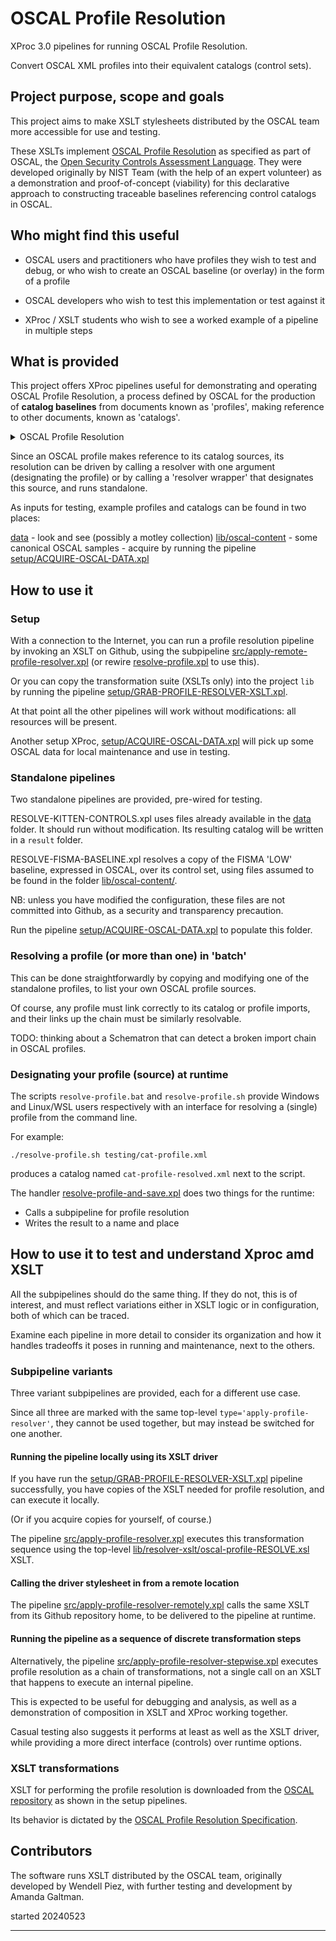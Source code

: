 # OSCAL Profile Resolution

XProc 3.0 pipelines for running OSCAL Profile Resolution.

Convert OSCAL XML profiles into their equivalent catalogs (control sets).

## Project purpose, scope and goals

This project aims to make XSLT stylesheets distributed by the OSCAL team more accessible for use and testing.

These XSLTs implement [OSCAL Profile Resolution](https://pages.nist.gov/OSCAL/resources/concepts/processing/profile-resolution) as specified as part of OSCAL, the [Open Security Controls Assessment Language](https://pages.nist.gov/OSCAL). They were developed originally by NIST Team (with the help of an expert volunteer) as a demonstration and proof-of-concept (viability) for this declarative approach to constructing traceable baselines referencing control catalogs in OSCAL.

## Who might find this useful
 
- OSCAL users and practitioners who have profiles they wish to test and debug, or who wish to create an OSCAL baseline (or overlay) in the form of a profile

- OSCAL developers who wish to test this implementation or test against it

- XProc / XSLT students who wish to see a worked example of a pipeline in multiple steps

## What is provided

This project offers XProc pipelines useful for demonstrating and operating OSCAL Profile Resolution, a process defined by OSCAL for the production of **catalog baselines** from documents known as 'profiles', making reference to other documents, known as 'catalogs'.

<details><summary>OSCAL Profile Resolution</summary>

OSCAL profile resolution is defined normatively in a draft [specification and detailed description](https://pages.nist.gov/OSCAL/resources/concepts/processing/profile-resolution/) on the OSCAL web site, as part of the OSCAL specification.

OSCAL profiles and catalogs center around the concept of controls. Catalogs are collections of controls, and profiles are tailored selections of controls from catalogs.

In its most reduced form, a catalog might have controls A, B and C, and a profile selects A and B. To resolve this profile is to produce a catalog containing controls A and B. Control C for the catalog is considered to be out of scope for the catalog (the 'tailored baseline' or 'overlay') resulting from profile resolution. The profile does not contain the controls - it selects them. The controls, that is, are selected in the profile and *shown* in the resolved catalog, showing a subset of the original's controls.

Thus 'resolution' may be conceived of as a function that accepts profile and catalog inputs (in pseudo code)

```
resolve(profile, catalog) => catalog
```

which is eerily similar to a generalized transformation architecture

```
transform(stylesheet, document) => document
```

with an important caveat - a profile must designate its own catalog sources.\* (And there can be more than one.)

So

```
profile(catalog+) => resolve() => catalog
```

Where the result catalog represents the output of the resolution operation on the source profile (with its catalogs).

* While an OSCAL profile in principle could be resolved against any OSCAL catalog, not only those it designates, such behavior would be non-normative, and the process useful only for analysis and forensics, no longer meeting requirements for traceability.
</details>

Since an OSCAL profile makes reference to its catalog sources, its resolution can be driven by calling a resolver with one argument (designating the profile) or by calling a 'resolver wrapper' that designates this source, and runs standalone.

As inputs for testing, example profiles and catalogs can be found in two places:

[data](data) - look and see (possibly a motley collection)
[lib/oscal-content](lib/oscal-content) - some canonical OSCAL samples - acquire by running the pipeline [setup/ACQUIRE-OSCAL-DATA.xpl](setup/ACQUIRE-OSCAL-DATA.xpl)

## How to use it

### Setup

With a connection to the Internet, you can run a profile resolution pipeline by invoking an XSLT on Github, using the subpipeline [src/apply-remote-profile-resolver.xpl](src/apply-remote-profile-resolver.xpl) (or rewire [resolve-profile.xpl](resolve-profile.xpl) to use this).

Or you can copy the transformation suite (XSLTs only) into the project `lib` by running the pipeline [setup/GRAB-PROFILE-RESOLVER-XSLT.xpl](setup/GRAB-PROFILE-RESOLVER-XSLT.xpl).



At that point all the other pipelines will work without modifications: all resources will be present.

Another setup XProc, [setup/ACQUIRE-OSCAL-DATA.xpl](setup/ACQUIRE-OSCAL-DATA.xpl) will pick up some OSCAL data for local maintenance and use in testing.

### Standalone pipelines

Two standalone pipelines are provided, pre-wired for testing.

RESOLVE-KITTEN-CONTROLS.xpl uses files already available in the [data](data) folder. It should run without modification. Its resulting catalog will be written in a `result` folder.

RESOLVE-FISMA-BASELINE.xpl resolves a copy of the FISMA 'LOW' baseline, expressed in OSCAL, over its control set, using files assumed to be found in the folder [lib/oscal-content/](lib/oscal-content/).

NB: unless you have modified the configuration, these files are not committed into Github, as a security and transparency precaution.

Run the pipeline [setup/ACQUIRE-OSCAL-DATA.xpl](setup/ACQUIRE-OSCAL-DATA.xpl) to populate this folder. 

### Resolving a profile (or more than one) in 'batch'

This can be done straightforwardly by copying and modifying one of the standalone profiles, to list your own OSCAL profile sources.

Of course, any profile must link correctly to its catalog or profile imports, and their links up the chain must be similarly resolvable.

TODO: thinking about a Schematron that can detect a broken import chain in OSCAL profiles.

### Designating your profile (source) at runtime

The scripts `resolve-profile.bat` and `resolve-profile.sh` provide Windows and Linux/WSL users respectively with an interface for resolving a (single) profile from the command line.

For example:

```
./resolve-profile.sh testing/cat-profile.xml
```

produces a catalog named `cat-profile-resolved.xml` next to the script.

The handler [resolve-profile-and-save.xpl](resolve-profile-and-save.xpl) does two things for the runtime:
 - Calls a subpipeline for profile resolution
 - Writes the result to a name and place

## How to use it to test and understand Xproc amd XSLT

All the subpipelines should do the same thing. If they do not, this is of interest, and must reflect variations either in XSLT logic or in configuration, both of which can be traced.

Examine each pipeline in more detail to consider its organization and how it handles tradeoffs it poses in running and maintenance, next to the others.

### Subpipeline variants

Three variant subpipelines are provided, each for a different use case.

Since all three are marked with the same top-level `type='apply-profile-resolver'`, they cannot be used together, but may instead be switched for one another.


#### Running the pipeline locally using its XSLT driver

If you have run the [setup/GRAB-PROFILE-RESOLVER-XSLT.xpl](setup/GRAB-PROFILE-RESOLVER-XSLT.xpl) pipeline successfully, you have copies of the XSLT needed for profile resolution, and can execute it locally.

(Or if you acquire copies for yourself, of course.)

The pipeline [src/apply-profile-resolver.xpl](rc/apply-profile-resolver.xpl) executes this transformation sequence using the top-level [lib/resolver-xslt/oscal-profile-RESOLVE.xsl](lib/resolver-xslt/oscal-profile-RESOLVE.xsl) XSLT.

#### Calling the driver stylesheet in from a remote location

The pipeline [src/apply-profile-resolver-remotely.xpl](rc/apply-profile-resolver-remotely.xpl) calls the same XSLT from its Github repository home, to be delivered to the pipeline at runtime.

#### Running the pipeline as a sequence of discrete transformation steps

Alternatively, the pipeline [src/apply-profile-resolver-stepwise.xpl](src/apply-profile-resolver-stepwise.xpl) executes profile resolution as a chain of transformations, not a single call on an XSLT that happens to execute an internal pipeline.

This is expected to be useful for debugging and analysis, as well as a demonstration of composition in XSLT and XProc working together.

Casual testing also suggests it performs at least as well as the XSLT driver, while providing a more direct interface (controls) over runtime options.

### XSLT transformations

XSLT for performing the profile resolution is downloaded from the [OSCAL repository](https://github.com/usnistgov/OSCAL/tree/main/src/utils/resolver-pipeline) as shown in the setup pipelines.

Its behavior is dictated by the [OSCAL Profile Resolution Specification](https://pages.nist.gov/OSCAL/resources/concepts/processing/profile-resolution/).
## Contributors

The software runs XSLT distributed by the OSCAL team, originally developed by Wendell Piez, with further testing and development by Amanda Galtman.

started 20240523

---


